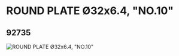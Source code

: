# ROUND PLATE Ø32x6.4, "NO.10"
## 92735
![ROUND PLATE Ø32x6.4, "NO.10"](https://lc-www-live-s.legocdn.com/media/bricks/5/2/4596757.jpg)